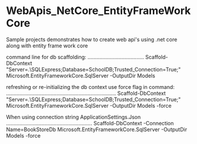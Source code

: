 # WebApis_NetCore_EntityFrameWorkCore
Sample projects demonstrates how to create web api's using .net core along with entity frame work core


command line for db scaffolding:
......................................
Scaffold-DbContext "Server=.\SQLExpress;Database=SchoolDB;Trusted_Connection=True;" Microsoft.EntityFrameworkCore.SqlServer -OutputDir Models


refreshing or re-initializing the db context use force flag in command:
..........................................................................
Scaffold-DbContext "Server=.\SQLExpress;Database=SchoolDB;Trusted_Connection=True;" Microsoft.EntityFrameworkCore.SqlServer -OutputDir Models -force


When using connection string ApplicationSettings.Json
..........................................................
 Scaffold-DbContext -Connection Name=BookStoreDb  Microsoft.EntityFrameworkCore.SqlServer -OutputDir Models -force
